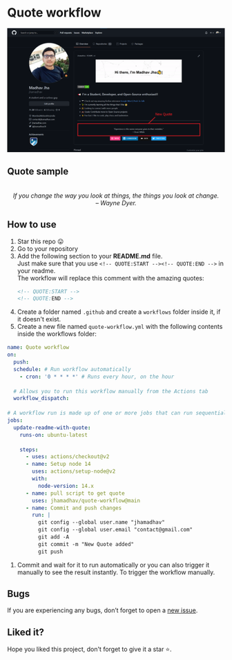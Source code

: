 # Quote workflow

<p align="center">
<a target="_blank" href="https://jhamadhav.com/" alt="Quote demo"><img src="./assests/images/quoteDemo.png"></img></a>
</p>

## Quote sample
<!-- QUOTE:START -->
<p align="center"><br><i>If you change the way you look at things, the things you look at change.</i><br><i>– Wayne Dyer.</i><br></p>      
<!-- QUOTE:END -->

## How to use

1. Star this repo 😛
1. Go to your repository
1. Add the following section to your **README.md** file.<br>Just make sure that you use `<!-- QUOTE:START --><!-- QUOTE:END -->` in your readme.<br>The workflow will replace this comment with the amazing quotes: 
    ```markdown
    <!-- QUOTE:START -->
    <!-- QUOTE:END -->
    ```
1. Create a folder named `.github` and create a `workflows` folder inside it, if it doesn't exist.
1. Create a new file named `quote-workflow.yml` with the following contents inside the workflows folder:
```yaml
name: Quote workflow
on:
  push:
  schedule: # Run workflow automatically
    - cron: '0 * * * *' # Runs every hour, on the hour

  # Allows you to run this workflow manually from the Actions tab
  workflow_dispatch:

# A workflow run is made up of one or more jobs that can run sequentially or in parallel
jobs:
  update-readme-with-quote:
    runs-on: ubuntu-latest

    steps:
      - uses: actions/checkout@v2
      - name: Setup node 14
        uses: actions/setup-node@v2
        with:
          node-version: 14.x
      - name: pull script to get quote
        uses: jhamadhav/quote-workflow@main
      - name: Commit and push changes
        run: |
          git config --global user.name "jhamadhav"
          git config --global user.email "contact@gmail.com"
          git add -A
          git commit -m "New Quote added"
          git push

```

1. Commit and wait for it to run automatically or you can also trigger it manually to see the result instantly. To trigger the workflow manually.

## Bugs

If you are experiencing any bugs, don’t forget to open a [new issue](https://github.com/jhamadhav/quote-workflow/issues/new).

## Liked it?

Hope you liked this project, don't forget to give it a star ⭐.
